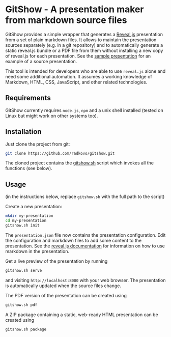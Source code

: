# GitShow - A presentation maker from markdown source files

GitShow provides a simple wrapper that generates a [Reveal.js](https://revealjs.com) presentation from a set of plain markdown files. It allows to maintain the presentation sources separately (e.g. in a git repository) and to automatically generate a static reveal.js bundle or a PDF file from them without installing a new copy of reveal.js for each presentation. See the [sample presentation](https://github.com/radkovo/gitshow/tree/main/samples/start) for an example of a source presentation.

This tool is intended for developers who are able to use `reveal.js` alone and need some additional automation. It assumes a working knowledge of Markdown, HTML, CSS, JavaScript, and other related technologies.

## Requirements

GitShow currently requires `node.js`, `npm` and a unix shell installed (tested on Linux but might work on other systems too).

## Installation

Just clone the project from git:

```bash
git clone https://github.com/radkovo/gitshow.git
```

The cloned project contains the [gitshow.sh](https://github.com/radkovo/gitshow/blob/main/gitshow.sh) script which invokes all the functions (see below).

## Usage

(in the instructions below, replace `gitshow.sh` with the full path to the script)

Create a new presentation:

```bash
mkdir my-presentation
cd my-presentation
gitshow.sh init
```

The `presentation.json` file now contains the presentation configuration. Edit the configuration and markdown files to add some content to the presentation. See the [reveal.js documentation](https://revealjs.com/markdown/) for information on how to use markdown in the presentation.

Get a live preview of the presentation by running

```bash
gitshow.sh serve
```

and visiting `http://localhost:8000` with your web browser. The presentation is automatically updated when the source files change.

The PDF version of the presentation can be created using

```bash
gitshow.sh pdf
```

A ZIP package containing a static, web-ready HTML presentation can be created using

```bash
gitshow.sh package
```
